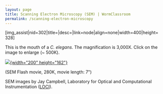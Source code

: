 ```yaml
---
layout: page
title: Scanning Electron Microscopy (SEM) | WormClassroom
permalink: /scanning-electron-microscopy
---
```

\[img\_assist\|nid=302\|title=\|desc=\|link=node\|align=none\|width=400\|height=328\]

This is the mouth of a *C. elegans*. The magnification is 3,000X. Click
on the image to enlarge (\~ 500K).

[![](/files/worm/SEMSwf.jpg){width="200"
height="162"}](/files/worm/SEM.swf)

(SEM Flash movie, 280K, movie length: 7\")

SEM images by Jay Campbell, Laboratory for Optical and Computational
Instrumentation ([LOCI](http://loci.wisc.edu/)).
